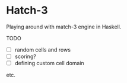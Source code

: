 # Hatch-3
Playing around with match-3 engine in Haskell.

TODO

 - [ ] random cells and rows
 - [ ] scoring?
 - [ ] defining custom cell domain

etc.
